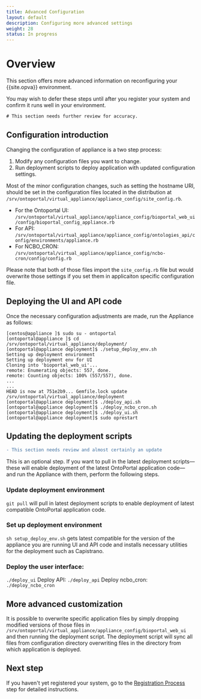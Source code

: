 ```yaml
---
title: Advanced Configuration
layout: default
description: Configuring more advanced settings
weight: 28
status: In progress
---
```


# Overview

This section offers more advanced information on reconfiguring
your {{site.opva}} environment.

You may wish to defer these steps until after you register your system
and confirm it runs well in your environment.

```Diff
# This section needs further review for accuracy.
```


## Configuration introduction

Changing the configuration of appliance is a two step process:
1. Modify any configuration files you want to change.
1. Run deployment scripts to deploy application with updated configuration settings.

Most of the minor configuration changes,
such as setting the hostname URI, should be set in the configuration files
located in the distribution at
`/srv/ontoportal/virtual_appliance/appliance_config/site_config.rb`.

* For the Ontoportal UI:
`/srv/ontoportal/virtual_appliance/appliance_config/bioportal_web_ui/config/bioportal_config_appliance.rb`
* For API:
`/srv/ontoportal/virtual_appliance/appliance_config/ontologies_api/config/environments/appliance.rb`
* For NCBO_CRON:
`/srv/ontoportal/virtual_appliance/appliance_config/ncbo-cron/config/config.rb`

Please note that both of those files import the `site_config.rb` file but would overwrite those settings if you set them in applicaiton specific configuration file. 

## Deploying the UI and API code

Once the necessary configuration adjustments are made, 
run the Appliance as follows:

```
[centos@appliance ]$ sudo su - ontoportal
[ontoportal@appliance ]$ cd /srv/ontoportal/virtual_appliance/deployment/
[ontoportal@appliance deployment]$ ./setup_deploy_env.sh
Setting up deployment environment
Setting up deployment env for UI
Cloning into 'bioportal_web_ui'...
remote: Enumerating objects: 557, done.
remote: Counting objects: 100% (557/557), done.
...
...
HEAD is now at 751e2b9... Gemfile.lock update
/srv/ontoportal/virtual_appliance/deployment
[ontoportal@appliance deployment]$ ./deploy_api.sh
[ontoportal@appliance deployment]$ ./deploy_ncbo_cron.sh
[ontoportal@appliance deployment]$ ./deploy_ui.sh
[ontoportal@appliance deployment]$ sudo oprestart

```

## Updating the deployment scripts

```diff
- This section needs review and almost certainly an update
```

This is an optional step. If you want to pull in the latest deployment scripts—
these will enable deployment of the latest OntoPortal application code—
and run the Appliance with them, perform the following steps. 

### Update deployment environment
`git pull` will pull in latest deployment scripts to enable deployment of latest compatible OntoPortal application code.

### Set up deployment environment
`sh setup_deploy_env.sh` gets latest compatible for the version of the appliance you are running UI and API code and installs necessary utilities for the deployment such as Capistrano.

### Deploy the user interface:
`./deploy_ui`
Deploy API:
`./deploy_api`
Deploy ncbo_cron:
`./deploy_ncbo_cron`

## More advanced customization                                                                                                                                                                                                                                         

It is possible to overwrite specific application files by simply dropping modified versions of those files in `/srv/ontoportal/virtual_appliance/appliance_config/bioportal_web_ui` and then running the deployment script. The deployment script will sync all files from configuration directory overwriting files in the directory from which application is deployed.

## Next step

If you haven't yet registered your system, 
go to the <a href="../registration">Registration Process</a> step 
for detailed instructions.
